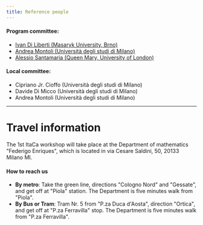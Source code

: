 ```yaml
---
title: Reference people
---
```




#### Program committee:
- [Ivan Di Liberti (Masaryk University, Brno)](http://www.math.muni.cz/~diliberti/)
- [Andrea Montoli (Università degli studi di Milano)](https://www.unimi.it/it/ugov/person/andrea-montoli)
- [Alessio Santamaria (Queen Mary, University of London)](https://www.researchgate.net/profile/Alessio_Santamaria)

#### Local committee:
- Cipriano Jr. Cioffo (Università degli studi di Milano)
- Davide Di Micco (Università degli studi di Milano)
- Andrea Montoli (Università degli studi di Milano)

------

# Travel information

The 1st ItaCa workshop will take place at the Department of mathematics "Federigo Enriques", which is located in via Cesare Saldini, 50, 20133 Milano MI.

#### How to reach us

- **By metro**: Take the green line, directions "Cologno Nord" and "Gessate", and get off at "Piola" station. The Department is five minutes walk from "Piola".
- **By Bus or Tram**: Tram Nr. 5 from "P.za Duca d'Aosta", direction "Ortica", and get off at "P.za Ferravilla" stop. The Department is five minutes walk from "P.za Ferravilla".
